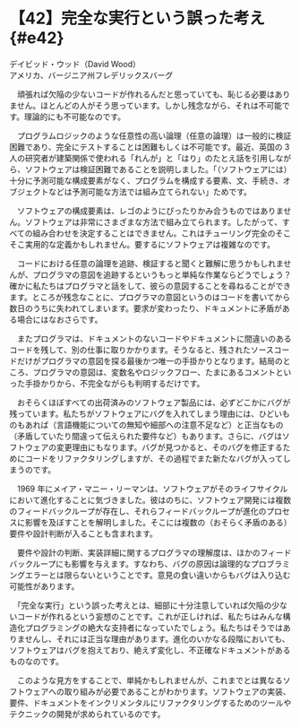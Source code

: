 # 【42】完全な実行という誤った考え{#e42}

<div class="author">デイビッド・ウッド（David Wood）</div>
<div class="author_address">アメリカ、バージニア州フレデリックスバーグ</div>

　頑張れば欠陥の少ないコードが作れるんだと思っていても、恥じる必要はありません。ほとんどの人がそう思っています。しかし残念ながら、それは不可能です。理論的にも不可能なのです。

　プログラムロジックのような任意性の高い論理（任意の論理）は一般的に検証困難であり、完全にテストすることは困難もしくは不可能です。最近、英国の 3 人の研究者が建築関係で使われる「れんが」と「はり」のたとえ話を引用しながら、ソフトウェアは検証困難であることを説明しました。「（ソフトウェアには）十分に予測可能な構成要素がなく、プログラムを構成する要素、文、手続き、オブジェクトなどは予測可能な方法では組み立てられない」ためです。

　ソフトウェアの構成要素は、レゴのようにぴったりかみ合うものではありません。ソフトウェアは非常にさまざまな方法で組み立てられます。したがって、すべての組み合わせを決定することはできません。これはチューリング完全のそこそこ実用的な定義かもしれません。要するにソフトウェアは複雑なのです。

　コードにおける任意の論理を追跡、検証すると聞くと難解に思うかもしれませんが、プログラマの意図を追跡するというもっと単純な作業ならどうでしょう？　確かに私たちはプログラマと話をして、彼らの意図することを尋ねることができます。ところが残念なことに、プログラマの意図というのはコードを書いてから数日のうちに失われてしまいます。要求が変わったり、ドキュメントに矛盾がある場合にはなおさらです。

　またプログラマは、ドキュメントのないコードやドキュメントに間違いのあるコードを残して、別の仕事に取りかかります。そうなると、残されたソースコードだけがプログラマの意図を探る最後かつ唯一の手掛かりとなります。結局のところ、プログラマの意図は、変数名やロジックフロー、たまにあるコメントといった手掛かりから、不完全ながらも判明するだけです。

　おそらくほぼすべての出荷済みのソフトウェア製品には、必ずどこかにバグが残っています。私たちがソフトウェアにバグを入れてしまう理由には、ひどいものもあれば（言語機能についての無知や細部への注意不足など）と正当なもの（矛盾していたり間違って伝えられた要件など）もあります。さらに、バグはソフトウェアの変更理由にもなります。バグが見つかると、そのバグを修正するためにコードをリファクタリングしますが、その過程でまた新たなバグが入ってしまうのです。

　1969 年にメイア・マニー・リーマンは、ソフトウェアがそのライフサイクルにおいて進化することに気づきました。彼はのちに、ソフトウェア開発には複数のフィードバックループが存在し、それらフィードバックループが進化のプロセスに影響を及ぼすことを解明しました。そこには複数の（おそらく矛盾のある）要件や設計判断が入ることも含まれます。

　要件や設計の判断、実装詳細に関するプログラマの理解度は、ほかのフィードバックループにも影響を与えます。すなわち、バグの原因は論理的なプロブラミングエラーとは限らないということです。意見の食い違いからもバグは入り込む可能性があります。

　「完全な実行」という誤った考えとは、細部に十分注意していれば欠陥の少ないコードが作れるという妄想のことです。これが正しければ、私たちはみんな構造化プログラミングの絶大な支持者になっていたでしょう。私たちはそうではありませんし、それには正当な理由があります。進化のいかなる段階においても、ソフトウェアはバグを抱えており、絶えず変化し、不正確なドキュメントがあるものなのです。

　このような見方をすることで、単純かもしれませんが、これまでとは異なるソフトウェアへの取り組みが必要であることがわかります。ソフトウェアの実装、要件、ドキュメントをインクリメンタルにリファクタリングするためのツールやテクニックの開発が求められているのです。
